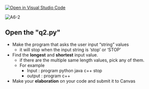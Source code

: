 [![Open in Visual Studio Code](https://classroom.github.com/assets/open-in-vscode-c66648af7eb3fe8bc4f294546bfd86ef473780cde1dea487d3c4ff354943c9ae.svg)](https://classroom.github.com/online_ide?assignment_repo_id=10402338&assignment_repo_type=AssignmentRepo)
<!-- [A6-2] (https://prezi.com/p/edit/-xdwv8fik5xk/) -->

![A6-2](https://nimbus-screenshots.s3.amazonaws.com/s/31ea6dc12519a5418b73e502054f9878.png)

## Open the "q2.py"

- Make the program that asks the user input “string” values
  - it will stop when the input string is ‘stop’ or ‘STOP’
- Find the **longest** and **shortest** input value.
  - if there are the multiple same length values, pick any of them.
  - For example
    - Input : program python java c++ stop
    - output : program c++
- Make your **elaboration** on your code and submit it to Canvas
